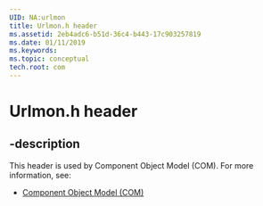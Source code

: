 ```yaml
---
UID: NA:urlmon
title: Urlmon.h header
ms.assetid: 2eb4adc6-b51d-36c4-b443-17c903257819
ms.date: 01/11/2019
ms.keywords: 
ms.topic: conceptual
tech.root: com
---
```


# Urlmon.h header


## -description


This header is used by Component Object Model (COM). For more information, see:

- [Component Object Model (COM)](../_com/index.md)

